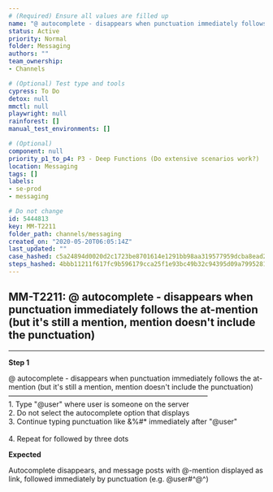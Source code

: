 ```yaml
---
# (Required) Ensure all values are filled up
name: "@ autocomplete - disappears when punctuation immediately follows the at-mention (but it's still a mention, mention doesn't include the punctuation)"
status: Active
priority: Normal
folder: Messaging
authors: ""
team_ownership: 
- Channels

# (Optional) Test type and tools
cypress: To Do
detox: null
mmctl: null
playwright: null
rainforest: []
manual_test_environments: []

# (Optional)
component: null
priority_p1_to_p4: P3 - Deep Functions (Do extensive scenarios work?)
location: Messaging
tags: []
labels: 
- se-prod
- messaging

# Do not change
id: 5444813
key: MM-T2211
folder_path: channels/messaging
created_on: "2020-05-20T06:05:14Z"
last_updated: ""
case_hashed: c5a24894d0020d2c1723be8701614e1291bb98aa319577959dcba8ead23c4f88cfda4567878b97fb63c390699ff49ecc
steps_hashed: 4bbb11211f617fc9b596179cca25f1e93bc49b32c94395d09a79952816205de72342590df683a6c1eeb64fc3c3c86950
---
```


## MM-T2211: @ autocomplete - disappears when punctuation immediately follows the at-mention (but it's still a mention, mention doesn't include the punctuation)

---

**Step 1**

@ autocomplete - disappears when punctuation immediately follows the at-mention (but it's still a mention, mention doesn't include the punctuation)\
————————————————————————————\
1\. Type "@user" where user is someone on the server\
2\. Do not select the autocomplete option that displays\
3\. Continue typing punctuation like &%#\* immediately after "@user"\
\
4\. Repeat for followed by three dots

**Expected**

Autocomplete disappears, and message posts with @-mention displayed as link, followed immediately by punctuation (e.g. @user#^@^)
